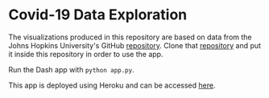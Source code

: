 # Covid-19 Data Exploration

The visualizations produced in this repository are based on data from the Johns Hopkins
University's GitHub [repository](https://github.com/CSSEGISandData/COVID-19).
Clone that [repository](https://github.com/CSSEGISandData/COVID-19) and put it inside this repository in order to use the app.

Run the Dash app with ```python app.py```.

This app is deployed using Heroku and can be accessed [here](https://covid19-data-exploration-app.herokuapp.com).
